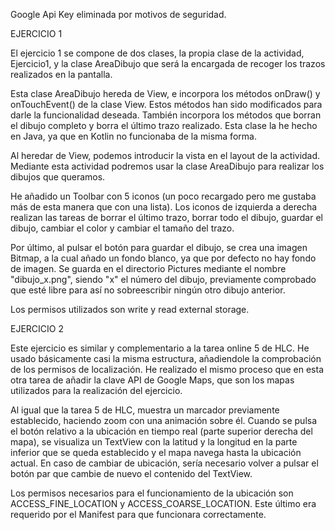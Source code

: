 Google Api Key eliminada por motivos de seguridad.

EJERCICIO 1

El ejercicio 1 se compone de dos clases, la propia clase de la actividad, Ejercicio1, y la clase AreaDibujo que será la encargada de recoger los trazos realizados en la pantalla.

Esta clase AreaDibujo hereda de View, e incorpora los métodos onDraw() y onTouchEvent() de la clase View. Estos métodos han sido modificados para darle la funcionalidad deseada. También incorpora los métodos que borran el dibujo completo y borra el último trazo realizado. Esta clase la he hecho en Java, ya que en Kotlin no funcionaba de la misma forma.

Al heredar de View, podemos introducir la vista en el layout de la actividad. Mediante esta actividad podremos usar la clase AreaDibujo para realizar los dibujos que queramos.

He añadido un Toolbar con 5 iconos (un poco recargado pero me gustaba más de esta manera que con una lista). Los iconos de izquierda a derecha realizan las tareas de borrar el último trazo, borrar todo el dibujo, guardar el dibujo, cambiar el color y cambiar el tamaño del trazo.

Por último, al pulsar el botón para guardar el dibujo, se crea una imagen Bitmap, a la cual añado un fondo blanco, ya que por defecto no hay fondo de imagen. Se guarda en el directorio Pictures mediante el nombre "dibujo_x.png", siendo "x" el número del dibujo, previamente comprobado que esté libre para así no sobreescribir ningún otro dibujo anterior.

Los permisos utilizados son write y read external storage.


EJERCICIO 2

Este ejercicio es similar y complementario a la tarea online 5 de HLC. He usado básicamente casi la misma estructura, añadiendole la comprobación de los permisos de localización. He realizado el mismo proceso que en esta otra tarea de añadir la clave API de Google Maps, que son los mapas utilizados para la realización del ejercicio.

Al igual que la tarea 5 de HLC, muestra un marcador previamente establecido, haciendo zoom con una animación sobre él. Cuando se pulsa el botón relativo a la ubicación en tiempo real (parte superior derecha del mapa), se visualiza un TextView con la latitud y la longitud en la parte inferior que se queda establecido y el mapa navega hasta la ubicación actual. En caso de cambiar de ubicación, sería necesario volver a pulsar el botón par que cambie de nuevo el contenido del TextView.

Los permisos necesarios para el funcionamiento de la ubicación son ACCESS_FINE_LOCATION y ACCESS_COARSE_LOCATION. Este último era requerido por el Manifest para que funcionara correctamente.